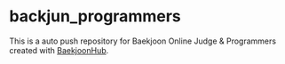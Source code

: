 # backjun_programmers
This is a auto push repository for Baekjoon Online Judge & Programmers created with [BaekjoonHub](https://github.com/BaekjoonHub/BaekjoonHub).
